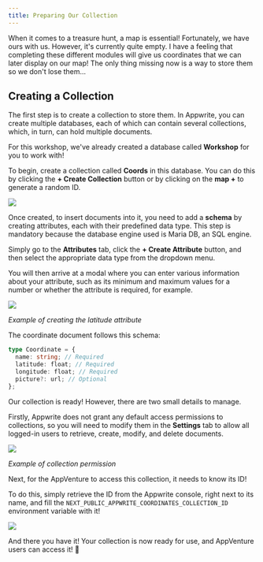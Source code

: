 ```yaml
---
title: Preparing Our Collection
---
```


<Hero
  title="Let's Prepare Our Collection"
  image="/assets/workshop/database/database.jpg"
  description="After a bit of walking, we quickly reach a corner of the forest that's a bit more pristine; it's exactly what we needed to start working and create our own collection!"
/>

When it comes to a treasure hunt, a map is essential! Fortunately, we have ours with us. However, it's currently quite empty. I have a feeling that completing these different modules will give us coordinates that we can later display on our map! The only thing missing now is a way to store them so we don't lose them...

## Creating a Collection

The first step is to create a collection to store them.
In Appwrite, you can create multiple databases, each of which can contain several collections, which, in turn, can hold multiple documents.

For this workshop, we've already created a database called **Workshop** for you to work with!

To begin, create a collection called **Coords** in this database. You can do this by clicking the **+ Create Collection** button or by clicking on the **map +** to generate a random ID.

<Image src="/assets/workshop/database/collectionModal.png" imageAlt="Collection Creation Modal" withSpacing />

Once created, to insert documents into it, you need to add a **schema** by creating attributes, each with their predefined data type. This step is mandatory because the database engine used is Maria DB, an SQL engine.

Simply go to the **Attributes** tab, click the **+ Create Attribute** button, and then select the appropriate data type from the dropdown menu.

You will then arrive at a modal where you can enter various information about your attribute, such as its minimum and maximum values for a number or whether the attribute is required, for example.

<Image src="/assets/workshop/database/attributeModal.png" imageAlt="Attribute Creation Modal" withSpacing />

_Example of creating the latitude attribute_

The coordinate document follows this schema:

```ts
type Coordinate = {
  name: string; // Required
  latitude: float; // Required
  longitude: float; // Required
  picture?: url; // Optional
};
```

Our collection is ready! However, there are two small details to manage.

Firstly, Appwrite does not grant any default access permissions to collections, so you will need to modify them in the **Settings** tab to allow all logged-in users to retrieve, create, modify, and delete documents.

<Image src="/assets/workshop/database/permission.png" imageAlt="Collection Permission" withSpacing />

_Example of collection permission_

Next, for the AppVenture to access this collection, it needs to know its ID!

To do this, simply retrieve the ID from the Appwrite console, right next to its name, and fill the `NEXT_PUBLIC_APPWRITE_COORDINATES_COLLECTION_ID` environment variable with it!

<Image src="/assets/workshop/database/idCollection.png" imageAlt="Collection Identifier" withSpacing />

And there you have it! Your collection is now ready for use, and AppVenture users can access it! 🎉
